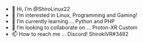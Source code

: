 - 👋 Hi, I’m @ShiroLinux22
- 👀 I’m interested in Linux, Programming and Gaming!
- 🌱 I’m currently learning ... Python and PHP
- 💞️ I’m looking to collaborate on ... Proton-XR Custom
- 📫 How to reach me ... Discord! ShirokiVR#3482

<!---
ShiroLinux22/ShiroLinux22 is a ✨ special ✨ repository because its `README.md` (this file) appears on your GitHub profile.
You can click the Preview link to take a look at your changes.
--->

